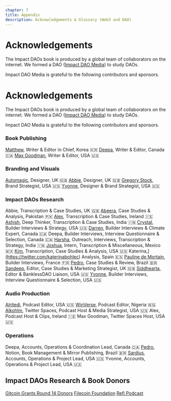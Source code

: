 ```yaml
---
chapter: 7
title: Appendix
description: Acknowledgements & Glossary (Web3 and DAO)
---
```


# Acknowledgements

The Impact DAOs book is produced by a global team of collaborators on the internet. We formed a DAO ([Impact DAO Media](https://twitter.com/impactdaos)) to study DAOs.

Impact DAO Media is grateful to the following contributors and sponsors.

# Acknowledgements

The Impact DAOs book is produced by a global team of collaborators on the internet. We formed a DAO ([Impact DAO Media](https://twitter.com/impactdaos)) to study DAOs.

Impact DAO Media is grateful to the following contributors and sponsors.

### Book Publishing

[Matthew](https://twitter.com/Value_Strat), Writer & Editor in Chief, Korea 🇰🇷
[Deepa](https://twitter.com/deeparocks), Writer & Editor, Canada 🇨🇦
[Max Goodman](https://twitter.com/maxxgrok), Writer & Editor, USA 🇺🇸

### Branding and Visuals

[Automagic](https://twitter.com/__automagic), Designer, UK 🇬🇧
[Abbie,](https://twitter.com/happyplace888) Designer, UK 🇬🇧
[Gregory Stock](https://www.linkedin.com/in/gregorytstock/), Brand Strategist, USA 🇺🇸
[Yvonne](https://twitter.com/tranimal), Designer & Brand Strategist, USA 🇺🇸

### Impact DAOs Research

Abbie, Transcription & Case Studies, UK 🇬🇧
[Abeera](https://twitter.com/Abeers123), Case Studies & Analysis, Pakistan 🇵🇰
[Alex](https://twitter.com/BlockchangeSol1), Transcription & Case Studies, Ireland 🇮🇪
[Ashish](https://twitter.com/ashisharora27), Deep Thinker, Transcription & Case Studies, India 🇮🇳
[Crystal](https://twitter.com/crystaldstreet), Builder Interviews & Strategy, USA 🇺🇸
[Darren](https://twitter.com/zaldarren), Builder Interviews & Climate Expert, Canada 🇨🇦
Deepa, Builder Interviews, Interview Questionnaire & Selection, Canada 🇨🇦
[Harsha](https://twitter.com/karanth_harsha), Outreach, Interviews, Transcription & Strategy, India 🇮🇳
[Joshua](https://twitter.com/astrocruz_s), Intern, Transcription & Miscellaneous, Mexico 🇲🇽
[Kim](https://www.linkedin.com/in/kimmagsig/), Transcription, Case Studies & Analysis, USA 🇺🇸
Katerina,](https://twitter.com/katerinabohlec) Analysis, Spain 🇪🇸
[Pauline de Mortain](https://twitter.com/Poplinecreation), Builder Interviews, France 🇫🇷
[Pedro](https://twitter.com/parrachia), Case Studies & Review, Brazil 🇧🇷
[Sandeep](https://twitter.com/sandeepdas9179), Editor, Case Studies & Marketing Strategist, UK 🇬🇧
[Siddhearta](https://twitter.com/0xSiddhearta), Editor & BanklessDAO Liaison, USA 🇺🇸
[Yvonne](https://twitter.com/tranimal), Builder Interviews, Interview Questionnaire & Selection, USA 🇺🇸

### Audio Production

[Alritedi](https://twitter.com/AlriteDi), Podcast Editor, USA 🇺🇸
[WinVerse](https://twitter.com/TagboWinner), Podcast Editor, Nigeria 🇳🇬
[Alkohlm](https://twitter.com/alkohlmist), Twitter Spaces, Podcast Host & Media Strategist, USA 🇺🇸
Alex, Podcast Host & Clips, Ireland 🇮🇪
Max Goodman, Twitter Spaces Host, USA 🇺🇸

### Operations

Deepa, Accounts, Operations & Coordination Lead, Canada 🇨🇦
[Pedro](https://twitter.com/parrachia), Notion, Book Management & Mirror Publishing, Brazil 🇧🇷
[Sardius](https://twitter.com/0xSardius), Accounts, Operations & Project Lead, USA 🇺🇸
Yvonne, Accounts, Operations & Project Lead, USA 🇺🇸

## Impact DAOs Research & Book Donors

[Gitcoin Grants Round 14 Donors](https://twitter.com/deeparocks/status/1550168023968796673?s=20)
[Filecoin Foundation](https://twitter.com/FilFoundation)
[Refi Podcast](https://twitter.com/ReFiPodcast/status/1582825215469682688?s=20)
